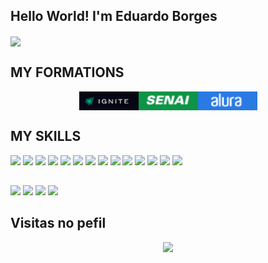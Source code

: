 ## Hello World! I'm Eduardo Borges

<a href="https://github.com/anuraghazra/github-readme-stats">
  <img align="center" src="https://github-readme-stats.vercel.app/api?username=edu-03borges&show_icons=true&theme=light" />
</a>

## MY FORMATIONS
<div style="display: flex; justify-content: center; align-items: center">
 <img width="95px" height="30px" src="./assets/ignite.png" title="ignite"/>
 <img width="95px" height="30px" src="./assets/senai.png" title="senai"/>
 <img width="95px" height="30px" src="./assets/alura.png" title="alura"/>
</div>
  
## MY SKILLS
 
<div>
<img src="https://img.shields.io/badge/C-00589D?style=for-the-badge&logo=C&logoColor=white"/>
<img src="https://img.shields.io/badge/C++-00589D?style=for-the-badge&logo=CPLUSPLUS&logoColor=white"/>
<img src="https://img.shields.io/badge/HTML-e06b12?style=for-the-badge&logo=html5&logoColor=white"/>
<img src="https://img.shields.io/badge/linux-FCC624?style=for-the-badge&logo=Linux&logoColor=black"/>
<img src="https://img.shields.io/badge/CSS-1283e0?&style=for-the-badge&logo=css3&logoColor=white"/>
<img src="https://img.shields.io/badge/Docker-1283e0?&style=for-the-badge&logo=Docker&logoColor=white"/>
<img src="https://img.shields.io/badge/Python-3776AB?style=for-the-badge&logo=Python&logoColor=white"/>
<img src="https://img.shields.io/badge/git-F05032?style=for-the-badge&logo=Git&logoColor=white"/>
<img src="https://img.shields.io/badge/JavaScript-F7DF1E?style=for-the-badge&logo=javascript&logoColor=414141"/>
<img src="https://img.shields.io/badge/Node.js-43853D?style=for-the-badge&logo=node.js&logoColor=white"/>
<img src="https://img.shields.io/badge/TypeScript-007ACC?style=for-the-badge&logo=typescript&logoColor=white"/>
<img src="https://img.shields.io/badge/Express.js-404D59?style=for-the-badge"/>
<img src="https://img.shields.io/badge/PostgreSQL-316192?style=for-the-badge&logo=postgresql&logoColor=white"/>
 <img src="https://img.shields.io/badge/ORACLE-F80000?style=for-the-badge&logo=Oracle&logoColor=white"/>
</div>
 
##

<div>
 <a href="https://api.whatsapp.com/send?phone=48998023157"><img src="https://img.shields.io/badge/WhatsApp-25D366?style=for-the-badge&logo=whatsapp&logoColor=white" /></a>
 <a href="https://www.instagram.com/edu_03borges"><img src="https://img.shields.io/badge/Instagram-E4405F?style=for-the-badge&logo=instagram&logoColor=white" /></a>
 <a href="eduardo1409borges@gmail.com"><img src="https://img.shields.io/badge/Gmail-D14836?style=for-the-badge&logo=gmail&logoColor=white" /></a>
 <a href="https://www.linkedin.com/in/eduardo-inácio-borges-38056b258"><img src="https://img.shields.io/badge/LinkedIn-0077B5?style=for-the-badge&logo=linkedin&logoColor=white" /></a>
</div>

## Visitas no pefil

<!-- visitors count  -->

<p align="center" >   
  <img src="https://profile-counter.glitch.me/edu-03borges/count.svg" />  
</p>

<!-- github workflow  -->

 <!--![github contribution grid snake animation](https://raw.githubusercontent.com/edu-03borges/edu-03borges/output/github-contribution-grid-snake.svg)-->
